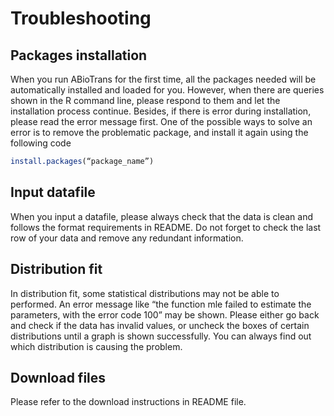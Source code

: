 # Troubleshooting

## Packages installation
When you run ABioTrans for the first time, all the packages needed will be automatically installed and loaded for you. However, when there are queries shown in the R command line, please respond to them and let the installation process continue. Besides, if there is error during installation, please read the error message first. One of the possible ways to solve an error is to remove the problematic package, and install it again using the following code 
```R
install.packages(“package_name”)
```

## Input datafile
When you input a datafile, please always check that the data is clean and follows the format requirements in README. Do not forget to check the last row of your data and remove any redundant information. 

## Distribution fit
In distribution fit, some statistical distributions may not be able to performed. An error message like “the function mle failed to estimate the parameters, with the error code 100” may be shown. Please either go back and check if the data has invalid values, or uncheck the boxes of certain distributions until a graph is shown successfully. You can always find out which distribution is causing the problem.

## Download files
Please refer to the download instructions in README file.
